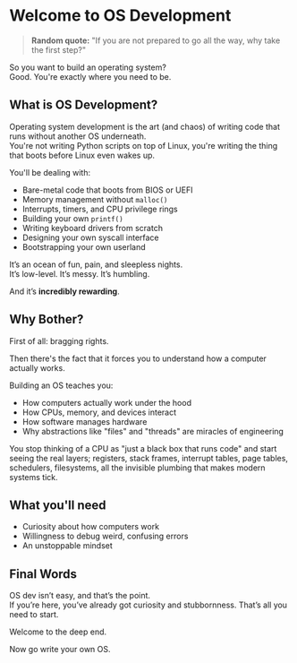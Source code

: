 # Welcome to OS Development

> **Random quote:** "If you are not prepared to go all the way, why take the first step?"

So you want to build an operating system?  
Good. You're exactly where you need to be.

## What is OS Development?

Operating system development is the art (and chaos) of writing code that runs without another OS underneath.  
You're not writing Python scripts on top of Linux, you're writing the thing that boots before Linux even wakes up.

You'll be dealing with:
- Bare-metal code that boots from BIOS or UEFI
- Memory management without `malloc()`
- Interrupts, timers, and CPU privilege rings
- Building your own `printf()`
- Writing keyboard drivers from scratch
- Designing your own syscall interface
- Bootstrapping your own userland

It’s an ocean of fun, pain, and sleepless nights.  
It’s low-level. It’s messy. It’s humbling.

And it’s **incredibly rewarding**.

## Why Bother?

First of all: bragging rights.

Then there's the fact that it forces you to understand how a computer actually works.

Building an OS teaches you:
- How computers actually work under the hood
- How CPUs, memory, and devices interact
- How software manages hardware
- Why abstractions like "files" and "threads" are miracles of engineering

You stop thinking of a CPU as "just a black box that runs code" and start seeing the real layers; registers, stack frames, interrupt tables, page tables, schedulers, filesystems, all the invisible plumbing that makes modern systems tick.

## What you'll need
+ Curiosity about how computers work
+ Willingness to debug weird, confusing errors
+ An unstoppable mindset

## Final Words
OS dev isn’t easy, and that’s the point.  
If you’re here, you’ve already got curiosity and stubbornness. That’s all you need to start.

Welcome to the deep end.

Now go write your own OS.

